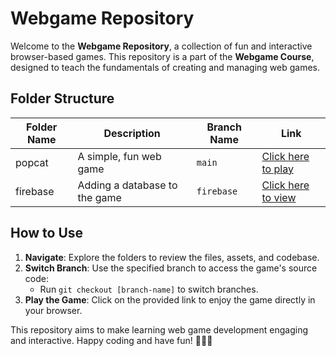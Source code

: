 # Webgame Repository

Welcome to the **Webgame Repository**, a collection of fun and interactive browser-based games. This repository is a part of the **Webgame Course**, designed to teach the fundamentals of creating and managing web games.

## Folder Structure

| Folder Name | Description                | Branch Name       | Link                                             |
|-------------|----------------------------|-------------------|-------------------------------------------------|
| popcat      | A simple, fun web game     | `main`            | [Click here to play](https://clickpng.netlify.app/) |
| firebase    | Adding a database to the game | `firebase`        | [Click here to view](https://github.com/doktorrick/webgames/tree/firestore) |

## How to Use

1. **Navigate**: Explore the folders to review the files, assets, and codebase.
2. **Switch Branch**: Use the specified branch to access the game's source code:
   - Run `git checkout [branch-name]` to switch branches.
3. **Play the Game**: Click on the provided link to enjoy the game directly in your browser.

This repository aims to make learning web game development engaging and interactive. Happy coding and have fun! 👩🏻‍💻
